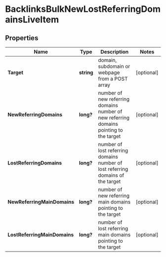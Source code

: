 # BacklinksBulkNewLostReferringDomainsLiveItem


## Properties

| Name | Type | Description | Notes |
|------------ | ------------- | ------------- | -------------|
**Target** | **string** | domain, subdomain or webpage from a POST array |[optional]|
**NewReferringDomains** | **long?** | number of new referring domains<br>number of new referring domains pointing to the target |[optional]|
**LostReferringDomains** | **long?** | number of lost referring domains<br>number of lost referring domains of the target |[optional]|
**NewReferringMainDomains** | **long?** | number of new referring main domains pointing to the target |[optional]|
**LostReferringMainDomains** | **long?** | number of lost referring main domains pointing to the target |[optional]|